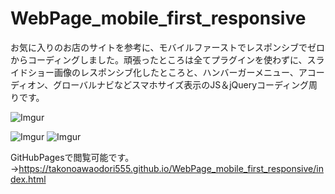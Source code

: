 # WebPage_mobile_first_responsive
お気に入りのお店のサイトを参考に、モバイルファーストでレスポンシブでゼロからコーディングしました。頑張ったところは全てプラグインを使わずに、スライドショー画像のレスポンシブ化したところと、ハンバーガーメニュー、アコーディオン、グローバルナビなどスマホサイズ表示のJS＆jQueryコーディング周りです。


![Imgur](https://i.imgur.com/AXd1P77.png)

![Imgur](https://i.imgur.com/UIT76uP.png)  ![Imgur](https://i.imgur.com/4S4jzj0.png)


GitHubPagesで閲覧可能です。→https://takonoawaodori555.github.io/WebPage_mobile_first_responsive/index.html
